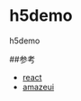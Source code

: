 # h5demo
h5demo

##参考
 * [react](http://www.reactjs.cn/react/docs/why-react.html)
 * [amazeui](http://amazeui.org/)
